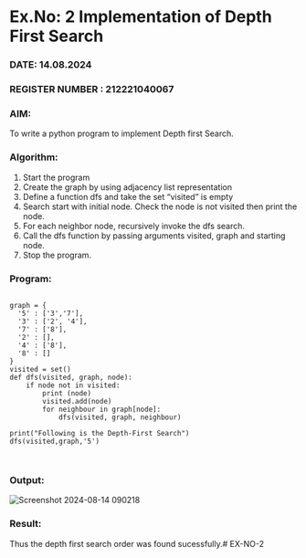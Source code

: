# Ex.No: 2  Implementation of Depth First Search
### DATE: 14.08.2024                                                                          
### REGISTER NUMBER : 212221040067
### AIM: 
To write a python program to implement Depth first Search. 
### Algorithm:
1. Start the program
2. Create the graph by using adjacency list representation
3. Define a function dfs and take the set “visited” is empty 
4. Search start with initial node. Check the node is not visited then print the node.
5. For each neighbor node, recursively invoke the dfs search.
6. Call the dfs function by passing arguments visited, graph and starting node.
7. Stop the program.
### Program:

```

graph = {
  '5' : ['3','7'],
  '3' : ['2', '4'],
  '7' : ['8'],
  '2' : [],
  '4' : ['8'],
  '8' : []
}
visited = set() 
def dfs(visited, graph, node):  
    if node not in visited:
        print (node)
        visited.add(node)
        for neighbour in graph[node]:
            dfs(visited, graph, neighbour)

print("Following is the Depth-First Search")
dfs(visited,graph,'5')



```

### Output:


![Screenshot 2024-08-14 090218](https://github.com/user-attachments/assets/a01874af-8abf-4e12-8824-4ed730edf86e)

### Result:

Thus the depth first search order was found sucessfully.# EX-NO-2
